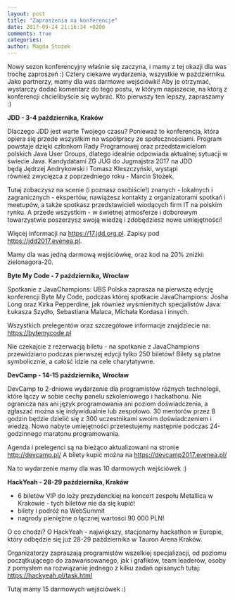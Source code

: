 ```yaml
---
layout: post
title: "Zaproszenia na konferencje"
date: 2017-09-24 21:16:34 +0200
comments: true
categories: 
author: Magda Stożek
---
```

Nowy sezon konferencyjny właśnie się zaczyna, i mamy z tej okazji dla was trochę zaproszeń :) Cztery ciekawe wydarzenia, wszystkie w październiku. Jako partnerzy, mamy dla was darmowe wejściówki! Aby je otrzymać, wystarczy dodać komentarz do tego postu, w którym napiszecie, na którą z konferencji chcielibyście się wybrać. Kto pierwszy ten lepszy, zapraszamy :)

<!-- more -->

**JDD - 3-4 października, Kraków**

Dlaczego JDD jest warte Twojego czasu? Ponieważ to konferencja, która opiera się przede wszystkim na współpracy ze społecznościami. Program powstaje dzięki członkom Rady Programowej oraz przedstawicielom polskich Java User Groups, dlatego idealnie odpowiada aktualnej sytuacji w świecie Java. Kandydatami ZG JUG do Jugmajstra 2017 na JDD będą Jędrzej Andrykowski i Tomasz Kleszczyński, wystąpi również zwycięzca z poprzedniego roku - Marcin Stożek.

Tutaj zobaczysz na scenie (i poznasz osobiście!) znanych - lokalnych i zagranicznych - ekspertów, nawiążesz kontakty z organizatorami spotkań i meetupów, a także spotkasz przedstawicieli wiodących firm IT na polskim rynku. A przede wszystkim - w świetnej atmosferze i doborowym towarzystwie poszerzysz swoją wiedzę i zdobędziesz nowe umiejętności!

Więcej informacji na https://17.jdd.org.pl. Zapisy pod https://jdd2017.evenea.pl.
		
Mamy dla was jedną darmową wejściówkę, oraz kod na 20% zniżki: zielonagora-20.

**Byte My Code - 7 października, Wrocław**

Spotkanie z JavaChampions: UBS Polska zaprasza na pierwszą edycję konferencji Byte My Code, podczas której spotkacie JavaChampions: Josha Long oraz Kirka Pepperdine, jak również wyśmienitych specjalistów Java: Łukasza Szydło, Sebastiana Malaca, Michała Kordasa i innych.  

Wszystkich prelegentów oraz szczegółowe informacje znajdziecie na: https://bytemycode.pl

Nie czekajcie z rezerwacją biletu - na spotkanie z JavaChampions przewidziano podczas pierwszej edycji tylko 250 biletów! Bilety są płatne symbolicznie, a całość idzie na cele charytatywne.

**DevCamp - 14-15 października, Wrocław**

DevCamp to 2-dniowe wydarzenie dla programistów różnych technologii, które łączy w sobie cechy panelu szkoleniowego i hackathonu. Nie ogranicza nas ani język programowania ani poziom doświadczenia, a zgłaszać można się indywidualnie lub zespołowo. 30 mentorów przez 8 godzin będzie dzielić się z 300 uczestnikami swoim doświadczeniem i wiedzą. Nowo nabyte umiejętności przetestujemy następnie podczas 24-godzinnego maratonu programowania.

Agenda i prelegenci są na bieżąco aktualizowani na stronie http://devcamp.pl/
A bilety kupić można na https://devcamp2017.evenea.pl/

Na to wydarzenie mamy dla was 10 darmowych wejściówek :)

**HackYeah - 28-29 października, Kraków**

- 6 biletów VIP do loży prezydenckiej na koncert zespołu Metallica w Krakowie - tych biletów nie da się kupić!
- bilety i podróż na WebSummit
- nagrody pieniężne o łącznej wartości 90 000 PLN!

O co chodzi? O HackYeah - największy, stacjonarny hackathon w Europie, który odbędzie się już 28-29 października w Tauron Arena Kraków.

Organizatorzy zapraszają programistów wszelkiej specjalizacji, od poziomu początkującego do zaawansowanego, jak i grafików, team leaderów, osoby z pomysłem na rozwiązanie jednego z kilku zadań opisanych tutaj: https://hackyeah.pl/task.html

Tutaj mamy 15 darmowych wejściówek :)

